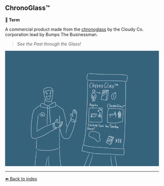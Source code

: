 ## ChronoGlass™️

**📑 Term**

A commercial product made from the [chronoglass](../refs/chronoglass.md) by the Cloudy Co. corporation lead by Bumps The Businessman. 

> _See the Past through the Glass!_

![chronoglass_tm](/i/chronoglass_tm.png)


----------
[⬅️ Back to index](/index.md#29a0_s)